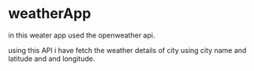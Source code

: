 # weatherApp
in this weater app used the openweather api.

using this API i have fetch the weather details of city using city name and latitude and and longitude. 


